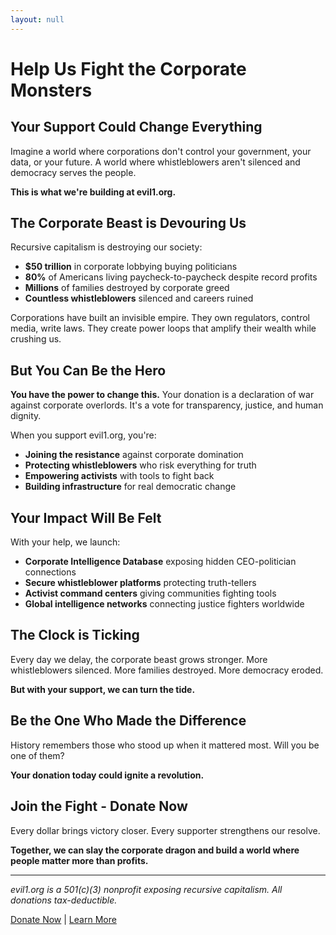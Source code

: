 ```yaml
---
layout: null
---
```


# Help Us Fight the Corporate Monsters

## Your Support Could Change Everything

Imagine a world where corporations don't control your government, your data, or your future. A world where whistleblowers aren't silenced and democracy serves the people.

**This is what we're building at evil1.org.**

## The Corporate Beast is Devouring Us

Recursive capitalism is destroying our society:
- **$50 trillion** in corporate lobbying buying politicians
- **80%** of Americans living paycheck-to-paycheck despite record profits
- **Millions** of families destroyed by corporate greed
- **Countless whistleblowers** silenced and careers ruined

Corporations have built an invisible empire. They own regulators, control media, write laws. They create power loops that amplify their wealth while crushing us.

## But You Can Be the Hero

**You have the power to change this.** Your donation is a declaration of war against corporate overlords. It's a vote for transparency, justice, and human dignity.

When you support evil1.org, you're:
- **Joining the resistance** against corporate domination
- **Protecting whistleblowers** who risk everything for truth
- **Empowering activists** with tools to fight back
- **Building infrastructure** for real democratic change

## Your Impact Will Be Felt

With your help, we launch:
- **Corporate Intelligence Database** exposing hidden CEO-politician connections
- **Secure whistleblower platforms** protecting truth-tellers
- **Activist command centers** giving communities fighting tools
- **Global intelligence networks** connecting justice fighters worldwide

## The Clock is Ticking

Every day we delay, the corporate beast grows stronger. More whistleblowers silenced. More families destroyed. More democracy eroded.

**But with your support, we can turn the tide.**

## Be the One Who Made the Difference

History remembers those who stood up when it mattered most. Will you be one of them?

**Your donation today could ignite a revolution.**

## Join the Fight - Donate Now

Every dollar brings victory closer. Every supporter strengthens our resolve.

**Together, we can slay the corporate dragon and build a world where people matter more than profits.**

---

*evil1.org is a 501(c)(3) nonprofit exposing recursive capitalism. All donations tax-deductible.*

[Donate Now](#) | [Learn More](/about.html)
